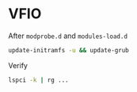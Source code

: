 # VFIO

After `modprobe.d` and `modules-load.d`

```bash
update-initramfs -u && update-grub
```

Verify

```bash
lspci -k | rg ...
```
